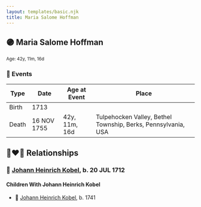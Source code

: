 ```yaml
---
layout: templates/basic.njk
title: Maria Salome Hoffman
---
```

## 🟣 Maria Salome Hoffman
<small>Age: 42y, 11m, 16d</small>

### 📆 Events

Type | Date | Age at Event | Place
------ | ------ | ------ | ------
Birth | 1713 |  |
Death | 16 NOV 1755 | 42y, 11m, 16d | Tulpehocken Valley, Bethel Township, Berks, Pennsylvania, USA

## 👩‍❤️‍👨 Relationships

### 🔵 [Johann Heinrich Kobel](/people/7/70639420), b. 20 JUL 1712

#### Children With Johann Heinrich Kobel
* 🔵 [Johann Heinrich Kobel](/people/6/65601892), b. 1741